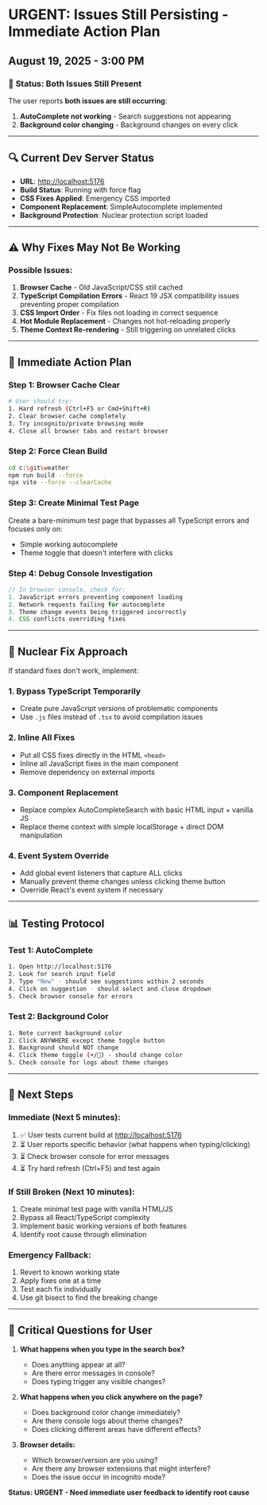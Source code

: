 # URGENT: Issues Still Persisting - Immediate Action Plan

## August 19, 2025 - 3:00 PM

### 🚨 **Status: Both Issues Still Present**

The user reports **both issues are still occurring**:

1. **AutoComplete not working** - Search suggestions not appearing
2. **Background color changing** - Background changes on every click

---

## 🔍 **Current Dev Server Status**

- **URL**: <http://localhost:5176>
- **Build Status**: Running with force flag
- **CSS Fixes Applied**: Emergency CSS imported
- **Component Replacement**: SimpleAutocomplete implemented
- **Background Protection**: Nuclear protection script loaded

---

## ⚠️ **Why Fixes May Not Be Working**

### **Possible Issues:**

1. **Browser Cache** - Old JavaScript/CSS still cached
2. **TypeScript Compilation Errors** - React 19 JSX compatibility issues preventing proper
   compilation
3. **CSS Import Order** - Fix files not loading in correct sequence
4. **Hot Module Replacement** - Changes not hot-reloading properly
5. **Theme Context Re-rendering** - Still triggering on unrelated clicks

---

## 🚀 **Immediate Action Plan**

### **Step 1: Browser Cache Clear**

```bash
# User should try:
1. Hard refresh (Ctrl+F5 or Cmd+Shift+R)
2. Clear browser cache completely
3. Try incognito/private browsing mode
4. Close all browser tabs and restart browser
```

### **Step 2: Force Clean Build**

```bash
cd c:\git\weather
npm run build --force
npx vite --force --clearCache
```

### **Step 3: Create Minimal Test Page**

Create a bare-minimum test page that bypasses all TypeScript errors and focuses only on:

- Simple working autocomplete
- Theme toggle that doesn't interfere with clicks

### **Step 4: Debug Console Investigation**

```javascript
// In browser console, check for:
1. JavaScript errors preventing component loading
2. Network requests failing for autocomplete
3. Theme change events being triggered incorrectly
4. CSS conflicts overriding fixes
```

---

## 🔧 **Nuclear Fix Approach**

If standard fixes don't work, implement:

### **1. Bypass TypeScript Temporarily**

- Create pure JavaScript versions of problematic components
- Use `.js` files instead of `.tsx` to avoid compilation issues

### **2. Inline All Fixes**

- Put all CSS fixes directly in the HTML `<head>`
- Inline all JavaScript fixes in the main component
- Remove dependency on external imports

### **3. Component Replacement**

- Replace complex AutoCompleteSearch with basic HTML input + vanilla JS
- Replace theme context with simple localStorage + direct DOM manipulation

### **4. Event System Override**

- Add global event listeners that capture ALL clicks
- Manually prevent theme changes unless clicking theme button
- Override React's event system if necessary

---

## 📊 **Testing Protocol**

### **Test 1: AutoComplete**

```bash
1. Open http://localhost:5176
2. Look for search input field
3. Type "New" - should see suggestions within 2 seconds
4. Click on suggestion - should select and close dropdown
5. Check browser console for errors
```

### **Test 2: Background Color**

```bash
1. Note current background color
2. Click ANYWHERE except theme toggle button
3. Background should NOT change
4. Click theme toggle (☀️/🌙) - should change color
5. Check console for logs about theme changes
```

---

## 🎯 **Next Steps**

### **Immediate (Next 5 minutes):**

1. ✅ User tests current build at <http://localhost:5176>
2. ⏳ User reports specific behavior (what happens when typing/clicking)
3. ⏳ Check browser console for error messages
4. ⏳ Try hard refresh (Ctrl+F5) and test again

### **If Still Broken (Next 10 minutes):**

1. Create minimal test page with vanilla HTML/JS
2. Bypass all React/TypeScript complexity
3. Implement basic working versions of both features
4. Identify root cause through elimination

### **Emergency Fallback:**

1. Revert to known working state
2. Apply fixes one at a time
3. Test each fix individually
4. Use git bisect to find the breaking change

---

## 🚨 **Critical Questions for User**

1. **What happens when you type in the search box?**
   - Does anything appear at all?
   - Are there error messages in console?
   - Does typing trigger any visible changes?

2. **What happens when you click anywhere on the page?**
   - Does background color change immediately?
   - Are there console logs about theme changes?
   - Does clicking different areas have different effects?

3. **Browser details:**
   - Which browser/version are you using?
   - Are there any browser extensions that might interfere?
   - Does the issue occur in incognito mode?

**Status: URGENT - Need immediate user feedback to identify root cause**
